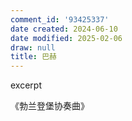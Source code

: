 ```yaml
---
comment_id: '93425337'
date created: 2024-06-10
date modified: 2025-02-06
draw: null
title: 巴赫
---
```

excerpt

<!-- more -->

《勃兰登堡协奏曲》
